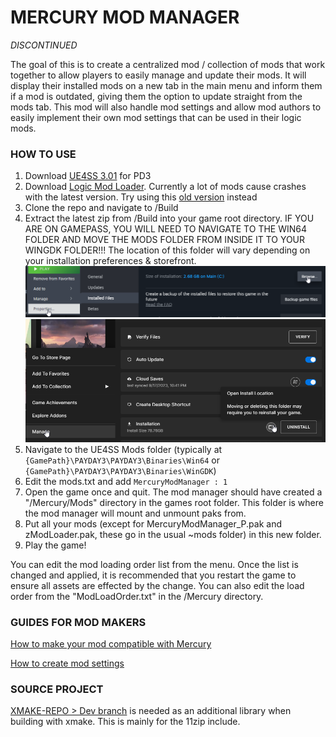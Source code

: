 # MERCURY MOD MANAGER

*DISCONTINUED*

The goal of this is to create a centralized mod / collection of mods that work together to allow players to easily manage and update their mods. It will display their installed mods on a new tab in the main menu and inform them if a mod is outdated, giving them the option to update straight from the mods tab. This mod will also handle mod settings and allow mod authors to easily implement their own mod settings that can be used in their logic mods. 

### HOW TO USE

1. Download [UE4SS 3.01](https://modworkshop.net/mod/47771) for PD3
2. Download [Logic Mod Loader](https://modworkshop.net/mod/44049). Currently a lot of mods cause crashes with the
latest version. Try using this [old version](https://drive.google.com/file/d/1WOpwp0hHY6JGL1G8cqVDqHbB-SEbH0zY/view) instead
3. Clone the repo and navigate to /Build
4. Extract the latest zip from /Build into your game root directory. IF YOU ARE ON GAMEPASS, YOU WILL NEED TO NAVIGATE TO THE WIN64 FOLDER AND MOVE THE MODS FOLDER FROM INSIDE IT TO YOUR WINGDK FOLDER!!!
The location of this folder will vary depending on your installation preferences & storefront.
![STEAM.png](Imgs%2FSTEAM.png)
![EGS.png](Imgs%2FEGS.png)
5. Navigate to the UE4SS Mods folder (typically at ```{GamePath}\PAYDAY3\PAYDAY3\Binaries\Win64``` or ```{GamePath}\PAYDAY3\PAYDAY3\Binaries\WinGDK```)
6. Edit the mods.txt and add ```MercuryModManager : 1``` 
7. Open the game once and quit. The mod manager should have created a "/Mercury/Mods" directory in the games root folder.
This folder is where the mod manager will mount and unmount paks from.
8. Put all your mods (except for MercuryModManager_P.pak and zModLoader.pak, these go in the usual ~mods folder) in this new folder.
9. Play the game! 

You can edit the mod loading order list from the menu. Once the list is changed and applied, it is recommended that you restart the game to ensure all
assets are effected by the change. You can also edit the load order from the "ModLoadOrder.txt" in the /Mercury directory.

### GUIDES FOR MOD MAKERS

[How to make your mod compatible with Mercury](https://github.com/OrphicNinja/Mercury/blob/main/COMPATABILTY.md)

[How to create mod settings](https://github.com/OrphicNinja/Mercury/blob/main/SETTINGS.md)

### SOURCE PROJECT

[XMAKE-REPO > Dev branch](https://github.com/xmake-io/xmake-repo) is needed as an additional library when building with xmake. This is mainly for the 11zip include.
